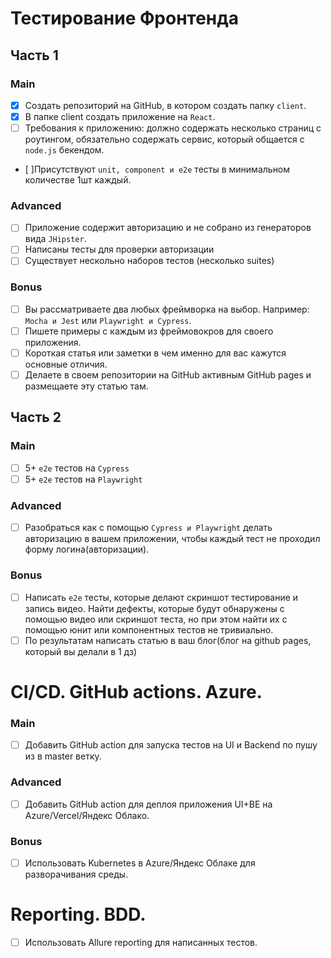 # Тестирование Фронтенда

## Часть 1

### Main

- [X] Создать репозиторий на GitHub, в котором создать папку ```client```.
- [X] В папке client создать приложение на ```React```.
- [ ] Требования к приложению: должно содержать несколько страниц с роутингом, обязательно содержать сервис, который общается с ```node.js``` бекендом.
- [ ]Присутствуют ```unit, component и e2e``` тесты в минимальном количестве 1шт каждый.

### Advanced

- [ ] Приложение содержит авторизацию и не собрано из генераторов вида ```JHipster```. 
- [ ] Написаны тесты для проверки авторизации
- [ ] Существует нескольно наборов тестов (несколько suites)

### Bonus

- [ ] Вы рассматриваете два любых фреймворка на выбор. Например: ```Mocha и Jest``` или ```Playwright и Cypress```.
- [ ] Пишете примеры с каждым из фреймовокров для своего приложения.
- [ ] Короткая статья или заметки в чем именно для вас кажутся основные отличия. 
- [ ] Делаете в своем репозитории на GitHub активным GitHub pages и размещаете эту статью там. 

## Часть 2

### Main

- [ ] 5+ ```e2e``` тестов на ```Cypress```
- [ ] 5+ ```e2e``` тестов на ```Playwright```

### Advanced

- [ ] Разобраться как с помощью ```Cypress и Playwright``` делать авторизацию в вашем приложении, чтобы каждый тест не проходил форму логина(авторизации). 

### Bonus
 
- [ ] Написать ```e2e``` тесты, которые делают скриншот тестирование и запись видео. Найти дефекты, которые будут обнаружены с помощью видео или скриншот теста, но при этом найти их с помощью юнит или компонентных тестов не тривиально. 
- [ ] По результатам написать статью в ваш блог(блог на github pages, который вы делали в 1 дз)

# CI/CD. GitHub actions. Azure.

### Main

- [ ] Добавить GitHub action для запуска тестов на UI и Backend по пушу из в master ветку.

### Advanced

- [ ] Добавить GitHub action для деплоя приложения UI+BE на Azure/Vercel/Яндекс Облако.

### Bonus

- [ ] Использовать Kubernetes в Azure/Яндекс Облаке для разворачивания среды.

# Reporting. BDD.

- [ ] Использовать Allure reporting для написанных тестов.
